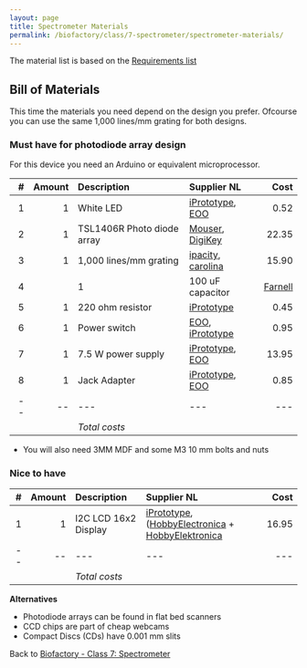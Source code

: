 ```yaml
---
layout: page
title: Spectrometer Materials
permalink: /biofactory/class/7-spectrometer/spectrometer-materials/
---
```


The material list is based on the [Requirements list](/biofactory/class/7-spectrometer/requirements/)

## Bill of Materials

This time the materials you need depend on the design you prefer. Ofcourse you can use the same 1,000 lines/mm grating for both designs.

### Must have for photodiode array design

For this device you need an Arduino or equivalent microprocessor.

|#|Amount|Description|Supplier NL|Cost|
|-:|----:|:---------|:-------|---:|
|1|1|White LED|[iPrototype](https://iprototype.nl/products/components/led-lcd/ledwit), [EOO](http://www.eoo-bv.nl/index.php?_a=viewProd&productId=9088)|0.52|
|2|1|TSL1406R Photo diode array|[Mouser](http://nl.mouser.com/ProductDetail/ams/TSL1406R/?qs=owm69ILshgasXOGrAzFz%252bQ%3D%3D), [DigiKey](http://www.digikey.nl/product-detail/en/TSL1406R/TSL1406-R-ND/3095064)|22.35|
|3|1|1,000 lines/mm grating|[ipacity](http://ipacity.biedmeer.nl/Webwinkel-Product-78540591/Folie-tralie-1000-lijnen-mm-%2815-x-30-cm%29.html), [carolina](http://www.carolina.com/physical-science-light-and-optics/diffraction-grating/755230.pr?catId=&mCat=&sCat=&ssCat=&question=diffraction+grating)|15.90|
|4||1|100 uF capacitor|[Farnell](http://nl.farnell.com/panasonic-electronic-components/eeufr1c101/cap-alu-elec-100uf-16v-rad/dp/1907228)|0.14|
|5|1|220 ohm resistor|[iPrototype](https://iprototype.nl/products/components/resistors/220R)|0.45|
|6|1|Power switch|[EOO](http://www.eoo-bv.nl/index.php?_a=viewProd&productId=11596), [iPrototype](https://iprototype.nl/products/components/buttons-switches/rocker-switch-large)|0.95|
|7|1|7.5 W power supply|[iPrototype](https://iprototype.nl/products/accessoires/power/adapter), [EOO](http://www.eoo-bv.nl/index.php?_a=viewProd&productId=11642)|13.95|
|8|1|Jack Adapter|[iPrototype](https://iprototype.nl/products/accessoires/power/DC-barrel-jack-adapter), [EOO](http://www.eoo-bv.nl/index.php?_a=viewProd&productId=3298)|0.85|
|--|--|---|---|---|
|||*Total costs*|||

* You will also need 3MM MDF and some M3 10 mm bolts and nuts

### Nice to have

|#|Amount|Description|Supplier NL|Cost|
|-:|----:|:---------|:-------|---:|
|1|1|I2C LCD 16x2 Display|[iPrototype](https://iprototype.nl/products/components/led-lcd/lcd16x2-I2C-BL), ([HobbyElectronica](http://www.hobbyelectronica.nl/product/hd44780-16x2-karakters-lcd-display-module-blauw-backlight/) + [HobbyElektronica](http://www.hobbyelectronica.nl/product/i2c-lcd-interface-voor-16x2-en-20x4-displays/)|16.95|
|--|--|---|---|---|
|||*Total costs*|||

**Alternatives**

* Photodiode arrays can be found in flat bed scanners
* CCD chips are part of cheap webcams
* Compact Discs (CDs) have 0.001 mm slits

Back to [Biofactory - Class 7: Spectrometer](/biofactory/class/7-spectrometer/)

